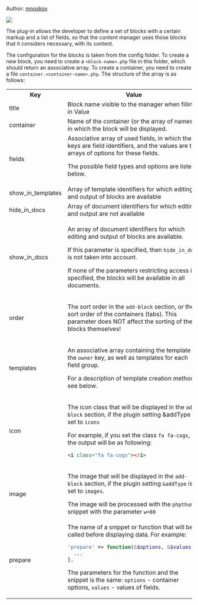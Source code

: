 Author: <a href="https://github.com/mnoskov/pagebuilder">mnoskov</a>

<img src="https://img.shields.io/badge/PHP-%3E=5.6-green.svg?php=5.6">

The plug-in allows the developer to define a set of blocks with a certain markup and a list of fields, so that the content manager uses those blocks that it considers necessary, with its content.

The configuration for the blocks is taken from the config folder. To create a new block, you need to create a `<block-name>.php` file in this folder, which should return an associative array. To create a container, you need to create a file `container.<container-name>.php`. The structure of the array is as follows:

<table>
<tr><th>Key</th><th>Value</th></tr>
<tr><td>title</td><td>Block name visible to the manager when filling in Value</td></tr>
<tr><td>container</td><td>Name of the container (or the array of names) in which the block will be displayed.</td></tr>
<tr>
<td>fields</td>
<td>
Associative array of used fields, in which the keys are field identifiers, and the values are the arrays of options for these fields.

The possible field types and options are listed below.
</td>
</tr>
<tr><td>show_in_templates</td><td>Array of template identifiers for which editing and output of blocks are available</td></tr>
<tr><td>hide_in_docs</td><td>Array of document identifiers for which editing and output are not available</td></tr>
<tr><td>show_in_docs</td><td>
  
An array of document identifiers for which editing and output of blocks are available.

If this parameter is specified, then `hide_in_docs` is not taken into account.

If none of the parameters restricting access is specified, the blocks will be available in all documents.

</td></tr>
<tr><td>order</td><td>
  
The sort order in the `add-block` section, or the sort order of the containers (tabs). This parameter does NOT affect the sorting of the blocks themselves!
  
</td></tr>
<tr>
<td>templates</td>
<td>
  
An associative array containing the template for the `owner` key, as well as templates for each field group.

For a description of template creation methods, see below.

</td>
</tr>
<tr><td>icon</td><td>
  
The icon class that will be displayed in the `add-block` section, if the plugin setting &addType is set to `icons`
  
For example, if you set the class `fa fa-cogs`, the output will be as following:
```html
<i class="fa fa-cogs"></i>
```

</td></tr>
<tr><td>image</td><td>
  
The image that will be displayed in the `add-block` section, if the plugin setting `&addType` is set to `images`.
  
The image will be processed with the `phpthumb` snippet with the parameter `w=80`

</td></tr>
<tr><td>prepare</td><td>The name of a snippet or function that will be called before displaying data. For example:

```php
'prepare' => function(&$options, &$values) {
  ...
},
```

The parameters for the function and the snippet is the same: `options` - container options, `values` - values of fields.</td></tr>
</table>
